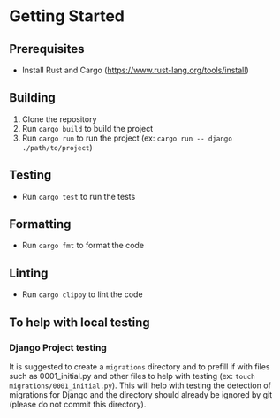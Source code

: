 # Getting Started

## Prerequisites
- Install Rust and Cargo (https://www.rust-lang.org/tools/install)

## Building
1. Clone the repository
2. Run `cargo build` to build the project
3. Run `cargo run` to run the project (ex: `cargo run -- django ./path/to/project`)


## Testing
- Run `cargo test` to run the tests

## Formatting
- Run `cargo fmt` to format the code

## Linting
- Run `cargo clippy` to lint the code

## To help with local testing
### Django Project testing
It is suggested to create a `migrations` directory and to prefill if with files such as 0001_initial.py and other files to help with testing (ex: `touch migrations/0001_initial.py`). This will help with testing the detection of migrations for Django and the directory should already be ignored by git (please do not commit this directory).